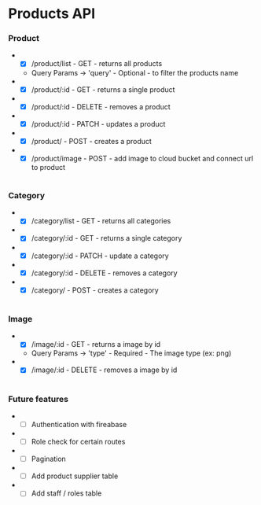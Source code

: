 # Products API

### Product

-   -   [x] /product/list - GET - returns all products
    - Query Params -> 'query' - Optional - to filter the products name
-   -   [x] /product/:id - GET - returns a single product
-   -   [x] /product/:id - DELETE - removes a product
-   -   [x] /product/:id - PATCH - updates a product
-   -   [x] /product/ - POST - creates a product
-   -   [x] /product/image - POST - add image to cloud bucket and connect url to product

#

### Category

-   -   [x] /category/list - GET - returns all categories
-   -   [x] /category/:id - GET - returns a single category
-   -   [x] /category/:id - PATCH - update a category
-   -   [x] /category/:id - DELETE - removes a category
-   -   [x] /category/ - POST - creates a category

#

### Image

- - [x] /image/:id - GET - returns a image by id
  - Query Params -> 'type' - Required - The image type (ex: png)
- - [x] /image/:id - DELETE - removes a image by id

#

### Future features

- - [ ] Authentication with fireabase 
- - [ ] Role check for certain routes
- - [ ] Pagination
- - [ ] Add product supplier table
- - [ ] Add staff / roles table
